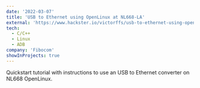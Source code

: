 ```yaml
---
date: '2022-03-07'
title: 'USB to Ethernet using OpenLinux at NL668-LA'
external: 'https://www.hackster.io/victorffs/usb-to-ethernet-using-openlinux-at-nl668-la-fa8939'
tech:
  - C/C++
  - Linux
  - ADB
company: 'Fibocom'
showInProjects: true
---
```


Quickstart tutorial with instructions to use an USB to Ethernet converter on NL668 OpenLinux.
